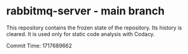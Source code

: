# rabbitmq-server - main branch

This repository contains the frozen state of the repository.
Its history is cleared. It is used only for static code
analysis with Codacy.

Commit Time: 1717689662